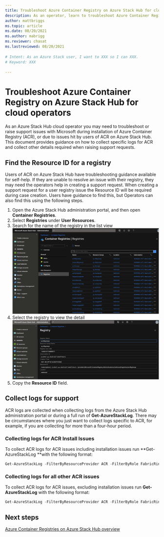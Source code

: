 ```yaml
---
title: Troubleshoot Azure Container Registry on Azure Stack Hub for cloud operators
description: As an operator, learn to troubleshoot Azure Container Registry on Azure Stack Hub.
author: mattbriggs
ms.topic: article
ms.date: 08/20/2021
ms.author: mabrigg
ms.reviewer: chasat
ms.lastreviewed: 08/20/2021

# Intent: As an Azure Stack user, I want to XXX so I can XXX.
# Keyword: XXX

---
```

# Troubleshoot Azure Container Registry on Azure Stack Hub for cloud operators

As an Azure Stack Hub cloud operator you may need to troubleshoot or raise support issues with Microsoft during installation of Azure Container Registry (ACR), or due to issues hit by users of ACR on Azure Stack Hub. This document provides guidance on how to collect specific logs for ACR and collect other details required when raising support requests.

## Find the Resource ID for a registry

Users of ACR on Azure Stack Hub have troubleshooting guidance available for self-help. If they are unable to resolve an issue with their registry, they may need the operators help in creating a support request. When creating a support request for a user registry issue the Resource ID will be required during case creation. Users have guidance to find this, but Operators can also find this using the following steps.

1.  Open the Azure Stack Hub administration portal, and then open **Container Registries**.
2.  Select **Registries** under **User Resources**.
3.  Search for the name of the registry in the list view  
    ![Search for the name of the registry.](./media/container-registries-troubleshoot/search-for-container-registry.png)
4.  Select the registry to view the detail  
    ![Select the registry to view the detail.](./media/container-registries-troubleshoot/details-for-container-registry.png)
5.  Copy the **Resource ID** field.

## Collect logs for support

ACR logs are collected when collecting logs from the Azure Stack Hub administration portal or during a full run of **Get-AzureStackLog**. There may be circumstances where you just want to collect logs specific to ACR, for example, if you are collecting for more than a four-hour period.

### Collecting logs for ACR Install Issues

To collect ACR logs for ACR issues including installation issues run **Get-AzureStackLog **with the following format:

```powershell  
Get-AzureStackLog -FilterByResourceProvider ACR -FilterByRole FabricRingServices,ECE,CLM
```

### Collecting logs for all other ACR issues

To collect ACR logs for ACR issues, excluding installation issues run **Get-AzureStackLog** with the following format:

```powershell
Get-AzureStackLog -FilterByResourceProvider ACR -FilterByRole FabricRingServices
```

## Next steps

[Azure Container Registries on Azure Stack Hub overview](container-registries-overview.md)
